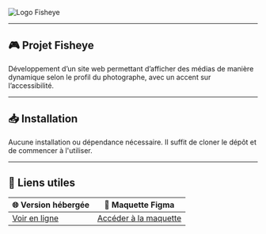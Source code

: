 ![Logo Fisheye](assets/images/logo.pngLogo.png)

---

## 🎮 Projet Fisheye
Développement d’un site web permettant d’afficher des médias de manière dynamique selon le profil du photographe, avec un accent sur l’accessibilité.

---

## 📥 Installation
Aucune installation ou dépendance nécessaire. Il suffit de cloner le dépôt et de commencer à l'utiliser.

---

## 🔗 Liens utiles

| 🌐 **Version hébergée**                        | 🎨 **Maquette Figma**                              |
|-----------------------------------------------|--------------------------------------------------|
| [Voir en ligne](https://oxmada.github.io/Front-End-Fisheye/) | [Accéder à la maquette](https://www.figma.com/design/Q3yNeD7WTK9QHDldg9vaRl/UI-Design-FishEye-FR?node-id=0-1&p=f&t=OBKWPCGKxVjJaqw6-0) |

